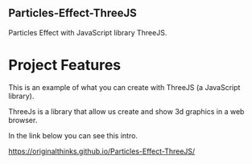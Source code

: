 ## Particles-Effect-ThreeJS
Particles Effect with JavaScript library ThreeJS.

# Project Features
This is an example of what you can create with ThreeJS (a JavaScript library).  

ThreeJs is a library that allow us create and show 3d graphics in a web browser.  

In the link below you can see this intro.  

https://originalthinks.github.io/Particles-Effect-ThreeJS/
